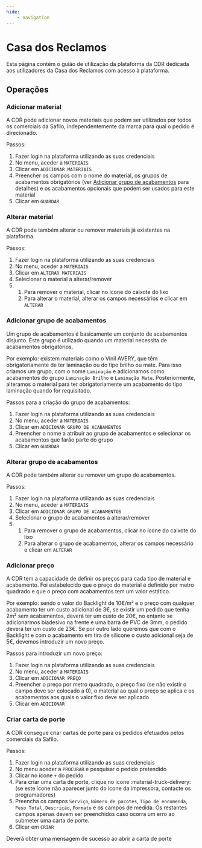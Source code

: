 ```yaml
---
hide:
    - navigation
---
```


# Casa dos Reclamos

Esta página contém o guião de utilização da plataforma da CDR dedicada aos utilizadores da Casa dos Reclamos com acesso à plataforma.


## Operações

### Adicionar material

A CDR pode adicionar novos materiais que podem ser utilizados por todos os comerciais da Safilo, independentemente da marca para qual o pedido é direcionado.

Passos:

1. Fazer login na plataforma utilizando as suas credenciais
2. No menu, aceder a `MATERIAIS`
3. Clicar em `ADICIONAR MATERIAIS`
4. Preencher os campos com o nome do material, os grupos de acabamentos obrigatórios (ver [Adicionar grupo de acabamentos](#adicionar-grupo-de-acabamentos) para detalhes) e os acabamentos opcionais que podem ser usados para este material
5. Clicar em `GUARDAR`


### Alterar material

A CDR pode também alterar ou remover materiais já existentes na plataforma.

Passos:

1. Fazer login na plataforma utilizando as suas credenciais
2. No menu, aceder a `MATERIAIS`
3. Clicar em `ALTERAR MATERIAIS`
4. Selecionar o material a alterar/remover
5.  1. Para remover o material, clicar no ícone do caixote do lixo
    2. Para alterar o material, alterar os campos necessários e clicar em `ALTERAR`


### Adicionar grupo de acabamentos

Um grupo de acabamentos é basicamente um conjunto de acabamentos disjunto. Este grupo é utilizado quando um material necessita de acabamentos obrigatórios.

Por exemplo: existem materiais como o Vinil AVERY, que têm obrigatoriamente de ter laminação ou do tipo brilho ou mate. Para isso criamos um grupo, com o nome `Laminação` e adicionamos como acabamentos do grupo `Laminação Brilho` e `Laminação Mate`. Posteriormente, alteramos o material para ter obrigatoriamente um acabamento do tipo laminação quando for requisitado.

Passos para a criação do grupo de acabamentos:

1. Fazer login na plataforma utilizando as suas credenciais
2. No menu, aceder a `MATERIAIS`
3. Clicar em `ADICIONAR GRUPO DE ACABAMENTOS`
4. Preencher o nome a atribuir ao grupo de acabamentos e selecionar os acabamentos que farão parte do grupo
5. Clicar em `GUARDAR`


### Alterar grupo de acabamentos

A CDR pode também alterar ou remover um grupo de acabamentos.

Passos:

1. Fazer login na plataforma utilizando as suas credenciais
2. No menu, aceder a `MATERIAIS`
3. Clicar em `ADICIONAR GRUPO DE ACABAMENTOS`
4. Selecionar o grupo de acabamentos a alterar/remover
5.  1. Para remover o grupo de acabamentos, clicar no ícone do caixote do lixo
    2. Para alterar o grupo de acabamentos, alterar os campos necessário e clicar em `ALTERAR`


### Adicionar preço

A CDR tem a capacidade de definir os preços para cada tipo de material e acabamento.
Foi estabelecido que o preço do material é definido por metro quadrado e que o preço com acabamentos tem um valor estático.

Por exemplo: sendo o valor do Backlight de 10€/m² e o preço com qualquer acabamento ter um custo adicional de 3€, se existir um pedido que tenha 2m² sem acabamentos, deverá ter um custo de 20€, no entanto se adicionarmos biadesivo na frente e uma barra de PVC de 3mm, o pedido deverá ter um custo de 23€.
Se por outro lado queremos que com o Backlight e com o acabamento em tira de silicone o custo adicional seja de 5€, devemos introduzir um novo preço.

Passos para introduzir um novo preço:

1. Fazer login na plataforma utilizando as suas credenciais
2. No menu, aceder a `MATERIAIS`
3. Clicar em `ADICIONAR PREÇO`
4. Preencher o preço por metro quadrado, o preço fixo (se não existir o campo deve ser colocado a 0), o material ao qual o preço se aplica e os acabamentos aos quais o valor fixo deve ser aplicado
5. Clicar em `ADICIONAR`

### Criar carta de porte

A CDR consegue criar cartas de porte para os pedidos efetuados pelos comerciais da Safilo.

Passos:

1. Fazer login na plataforma utilizando as suas credenciais
2. No menu aceder a `PROCURAR` e pesquisar o pedido pretendido
3. Clicar no ícone `+` do pedido
4. Para criar uma carta de porte, clique no ícone :material-truck-delivery: (se este ícone não aparecer junto do ícone da impressora, contacte os programadores)
5. Preencha os campos `Serviço`, `Número de pacotes`, `Tipo de encomenda`, `Peso Total`, `Descrição`, `Formato` e os campos de medida.
   Os restantes campos apenas devem ser preenchidos caso ocorra um erro ao submeter uma carta de porte.
6. Clicar em `CRIAR`

Deverá obter uma mensagem de sucesso ao abrir a carta de porte

